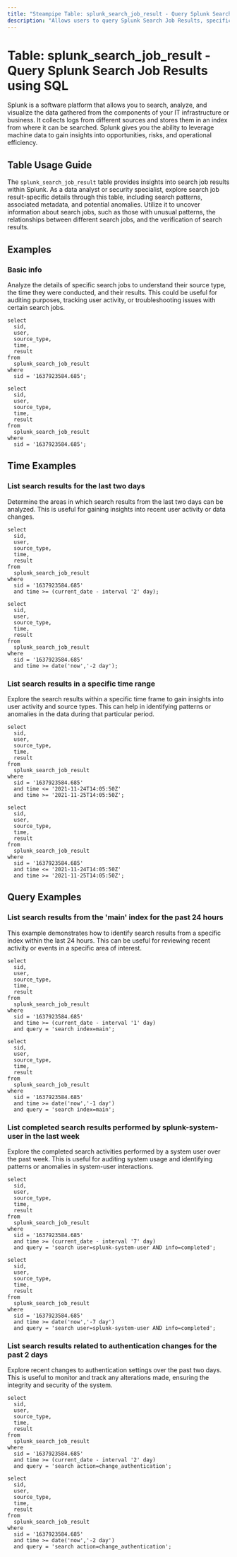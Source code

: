 ```yaml
---
title: "Steampipe Table: splunk_search_job_result - Query Splunk Search Job Results using SQL"
description: "Allows users to query Splunk Search Job Results, specifically the details of each search job result, providing insights into search patterns and potential anomalies."
---
```


# Table: splunk_search_job_result - Query Splunk Search Job Results using SQL

Splunk is a software platform that allows you to search, analyze, and visualize the data gathered from the components of your IT infrastructure or business. It collects logs from different sources and stores them in an index from where it can be searched. Splunk gives you the ability to leverage machine data to gain insights into opportunities, risks, and operational efficiency.

## Table Usage Guide

The `splunk_search_job_result` table provides insights into search job results within Splunk. As a data analyst or security specialist, explore search job result-specific details through this table, including search patterns, associated metadata, and potential anomalies. Utilize it to uncover information about search jobs, such as those with unusual patterns, the relationships between different search jobs, and the verification of search results.

## Examples

### Basic info
Analyze the details of specific search jobs to understand their source type, the time they were conducted, and their results. This could be useful for auditing purposes, tracking user activity, or troubleshooting issues with certain search jobs.

```sql+postgres
select
  sid,
  user,
  source_type,
  time,
  result
from
  splunk_search_job_result
where
  sid = '1637923584.685';
```

```sql+sqlite
select
  sid,
  user,
  source_type,
  time,
  result
from
  splunk_search_job_result
where
  sid = '1637923584.685';
```

## Time Examples

### List search results for the last two days
Determine the areas in which search results from the last two days can be analyzed. This is useful for gaining insights into recent user activity or data changes.

```sql+postgres
select
  sid,
  user,
  source_type,
  time,
  result
from
  splunk_search_job_result
where
  sid = '1637923584.685'
  and time >= (current_date - interval '2' day);
```

```sql+sqlite
select
  sid,
  user,
  source_type,
  time,
  result
from
  splunk_search_job_result
where
  sid = '1637923584.685'
  and time >= date('now','-2 day');
```

### List search results in a specific time range
Explore the search results within a specific time frame to gain insights into user activity and source types. This can help in identifying patterns or anomalies in the data during that particular period.

```sql+postgres
select
  sid,
  user,
  source_type,
  time,
  result
from
  splunk_search_job_result
where
  sid = '1637923584.685'
  and time <= '2021-11-24T14:05:50Z'
  and time >= '2021-11-25T14:05:50Z';
```

```sql+sqlite
select
  sid,
  user,
  source_type,
  time,
  result
from
  splunk_search_job_result
where
  sid = '1637923584.685'
  and time <= '2021-11-24T14:05:50Z'
  and time >= '2021-11-25T14:05:50Z';
```

## Query Examples

### List search results from the 'main' index for the past 24 hours
This example demonstrates how to identify search results from a specific index within the last 24 hours. This can be useful for reviewing recent activity or events in a specific area of interest.

```sql+postgres
select
  sid,
  user,
  source_type,
  time,
  result
from
  splunk_search_job_result
where
  sid = '1637923584.685'
  and time >= (current_date - interval '1' day)
  and query = 'search index=main';
```

```sql+sqlite
select
  sid,
  user,
  source_type,
  time,
  result
from
  splunk_search_job_result
where
  sid = '1637923584.685'
  and time >= date('now','-1 day')
  and query = 'search index=main';
```

### List completed search results performed by splunk-system-user in the last week
Explore the completed search activities performed by a system user over the past week. This is useful for auditing system usage and identifying patterns or anomalies in system-user interactions.

```sql+postgres
select
  sid,
  user,
  source_type,
  time,
  result
from
  splunk_search_job_result
where
  sid = '1637923584.685'
  and time >= (current_date - interval '7' day)
  and query = 'search user=splunk-system-user AND info=completed';
```

```sql+sqlite
select
  sid,
  user,
  source_type,
  time,
  result
from
  splunk_search_job_result
where
  sid = '1637923584.685'
  and time >= date('now','-7 day')
  and query = 'search user=splunk-system-user AND info=completed';
```

### List search results related to authentication changes for the past 2 days
Explore recent changes to authentication settings over the past two days. This is useful to monitor and track any alterations made, ensuring the integrity and security of the system.

```sql+postgres
select
  sid,
  user,
  source_type,
  time,
  result
from
  splunk_search_job_result
where
  sid = '1637923584.685'
  and time >= (current_date - interval '2' day)
  and query = 'search action=change_authentication';
```

```sql+sqlite
select
  sid,
  user,
  source_type,
  time,
  result
from
  splunk_search_job_result
where
  sid = '1637923584.685'
  and time >= date('now','-2 day')
  and query = 'search action=change_authentication';
```